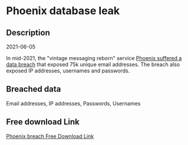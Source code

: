 # Phoenix database leak

## Description

2021-06-05

In mid-2021, the &quot;vintage messaging reborn&quot; service <a href="https://prnt.sc/_t-Usfo2rHqP" target="_blank" rel="noopener">Phoenix suffered a data breach</a> that exposed 75k unique email addresses. The breach also exposed IP addresses, usernames and passwords.

## Breached data

Email addresses, IP addresses, Passwords, Usernames

## Free download Link

[Phoenix breach Free Download Link](https://tinyurl.com/2b2k277t)